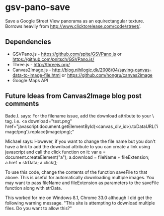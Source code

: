 gsv-pano-save
=============

Save a Google Street View panorama as an equirectangular texture. Borrows heavily from http://www.clicktorelease.com/code/street/.

Dependencies
------------

* GSVPano.js - https://github.com/spite/GSVPano.js or https://github.com/pnitsch/GSVPano.js/
* Three.js - http://threejs.org/
* Canvas2Image.js - http://blog.nihilogic.dk/2008/04/saving-canvas-data-to-image-file.html or https://github.com/hongru/canvas2image
* Google Maps API

Future Ideas from Canvas2Image blog post comments
------------

Bade.I. says:
For the filename issue, add the download attribute to your \ tag. i.e. <a download="test.png" href="javascript:document.getElementById(<canvas_div_id>).toDataURL('image/png').replace(image/png);"

Michael says:
However, if you want to change the file name but you don't have a link to add the download attribute to you can create a link using javascript and call the click function on it:
var a = document.createElement("a");
a.download = fileName + fileExtension;
a.href = strData;
a.click();

To use this code, change the contents of the function saveFile to that above. This is useful for automatically downloading multiple images. You may want to pass fileName and fileExtension as parameters to the saveFile function along with strData.

This worked for me on Windows 8.1, Chrome 33.0 although I did get the following warning message.
"This site is attempting to download multiple files. Do you want to allow this?" 